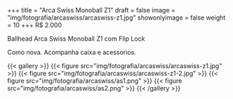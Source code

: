 +++
title = "Arca Swiss Monoball Z1"
draft = false
image = "img/fotografia/arcaswiss/arcaswiss-z1.jpg"
showonlyimage = false
weight = 10
+++
<span class="price">R$ 2.000</span>

Ballhead Arca Swiss Monoball Z1 com Flip Lock
<!--more-->

Como nova. Acompanha caixa e acessorios.

{{< gallery >}}
{{< figure src="img/fotografia/arcaswiss/arcaswiss-z1.jpg" >}}
{{< figure src="img/fotografia/arcaswiss/arcaswiss-z1-2.jpg" >}}
{{< figure src="img/fotografia/arcaswiss/as1.png" >}}
{{< figure src="img/fotografia/arcaswiss/as2.png" >}}
{{< /gallery >}}
